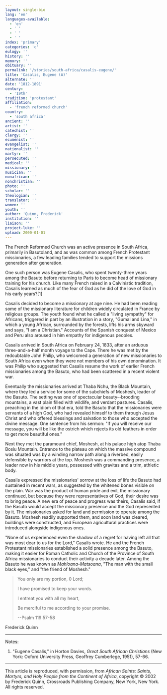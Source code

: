 ```yaml
---
layout: single-bio
lang: 'en'
languages-available:
  - 'en'
  - ' '
  - ' '
  - ' '
index: 'primary'
categories: 'c'
eulogy: ''
history: ''
memory: ''
obituary: ''
permalink: '/stories/south-africa/casalis-eugene/'
title: 'Casalis, Eugene (A)'
alternate: ''
date: '1812-1891'
century:
  - '19th'
tradition: 'protestant'
affiliation:
  - 'french reformed church'
country:
  - 'south africa'
ancient: ''
artist: ''
catechist: ''
clergy: ''
ecumenist: ''
evangelist: ''
nationalist: ''
martyr: ''
persecuted: ''
medical: ''
missionary: ''
musician: ''
nonafrican: ''
nonchristian: ''
photo: ''
scholar: ''
theologian: ''
translator: ''
women: ''
youth: ''
author: 'Quinn, Frederick'
institution: ''
liaison: ''
project-luke: ''
upload: 2000-01-01
---
```



The French Reformed Church was an active presence in South Africa, primarily in Basutoland, and as was common among French Protestant missionaries, a few leading families tended to support the missions generation after generation.

One such person was Eugene Casalis, who spent twenty-three years among the Basuto before returning to Paris to become head of missionary training for his church. Like many French raised in a Calvinistic tradition, Casalis learned as much of the fear of God as he did of the love of God in his early years?[1]

Casalis decided to become a missionary at age nine. He had been reading some of the missionary literature for children widely circulated in France by religious groups. The youth found what he called a "living sympathy" for Africans, triggered in part by an illustration in a story, "Gumal and Lina," in which a young African, surrounded by the forests, lifts his arms skyward and says, "I am a Christian." Accounts of the Spanish conquest of Mexico and Peru also aroused in him empathy for indigenous peoples.

Casalis arrived in South Africa on February 24, 1833, after an arduous three-and-a-half month voyage to the Cape. There he was met by the redoubtable John Philip, who welcomed a generation of new missionaries to South Africa even when they were not members of his own denomination. It was Philip who suggested that Casalis resume the work of earlier French missionaries among the Basuto, who had been scattered in a recent violent war.

Eventually the missionaries arrived at Thaba Nchu, the Black Mountain, where they led a service for some of the subchiefs of Moshesh, leader of the Basuto. The setting was one of spectacular beauty--brooding mountains, a vast plain filled with wildlife, and verdant pastures. Casalis, preaching in the idiom of that era, told the Basuto that the missionaries were servants of a high God, who had revealed himself to them through Jesus Christ and who offered blessings and salvation to those who accepted the divine message. One sentence from his sermon: "If you will receive our message, you will be like the ostrich which rejects its old feathers in order to get more beautiful ones."

Next they met the paramount chief, Moshesh, at his palace high atop Thaba Bosiu Mountain. Entrance to the plateau on which the massive compound was situated was by a winding narrow path along a riverbed, easily defensible by warriors at the top. Moshesh was a commanding presence, a leader now in his middle years, possessed with gravitas and a trim, athletic body.

Casalis expressed the missionaries' sorrow at the loss of life the Basuto had sustained in recent wars, as suggested by the whitened bones visible on the plain. War was the product of human pride and evil, the missionary continued, but because they were representatives of God, their desire was to bring peace. A new era of peace and progress was theirs, Casalis said, if the Basuto would accept the missionary presence and the God represented by it. The missionaries asked for land and permission to operate among the Basuto. Moshesh readily supported them, and soon land was cleared, buildings were constructed, and European agricultural practices were introduced alongside indigenous ones.

"None of us experienced even the shadow of a regret for having left all that was most dear to us for the Lord," Casalis wrote. He and the French Protestant missionaries established a solid presence among the Basuto, making it easier for Roman Catholic and Church of the Province of South Africa missionaries to conduct their activity a decade later. Among the Basuto he was known as *Mahloana-Matsoana*, "The man with the small black eyes," and "the friend of Moshesh."

> You only are my portion, 0 Lord;
> 
> I have promised to keep your words.
> 
> I entreat you with all my heart,
> 
> Be merciful to me according to your promise.
> 
> --Psalm 119:57-58
> 

Frederick Quinn

---

Notes:

1. "Eugene Casalis," in Horton Davies, *Great South African Christians* (New York: Oxford University Press, Geoffrey Cumberlege, 1951), 57-66.

---

This article is reproduced, with permission, from *African Saints: Saints, Martyrs, and Holy People from the Continent of Africa*, copyright &copy; 2002 by Frederick Quinn, Crossroads Publishing Company, New York, New York.  All rights reserved.